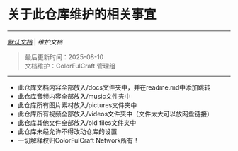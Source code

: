 # 关于此仓库维护的相关事宜

---
*[默认文档](README.md)*  |  *维护文档*
> 最后更新时间：2025-08-10  
> 文档维护：ColorFulCraft 管理组
---
- 此仓库文档内容全部放入/docs文件夹中，并在readme.md中添加跳转
- 此仓库音频内容全部放入/music文件夹中
- 此仓库所有图片素材放入/pictures文件夹中
- 此仓库所有视频全部放入/videos文件夹中（文件太大可以放网盘链接）
- 此仓库其他文件全部放入/old files文件夹中
- 此仓库未经允许不得改动仓库的设置
- 一切解释权归ColorFulCraft Network所有！
